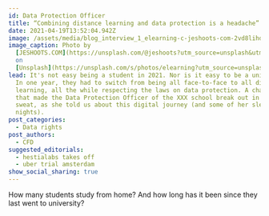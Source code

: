 ```yaml
---
id: Data Protection Officer
title: “Combining distance learning and data protection is a headache”
date: 2021-04-19T13:52:04.942Z
image: /assets/media/blog_interview_1_elearning-c-jeshoots-com-2vd8lihdnw-unsplash-c.jpeg
image_caption: Photo by
  [JESHOOTS.COM](https://unsplash.com/@jeshoots?utm_source=unsplash&utm_medium=referral&utm_content=creditCopyText)
  on
  [Unsplash](https://unsplash.com/s/photos/elearning?utm_source=unsplash&utm_medium=referral&utm_content=creditCopyText)
lead: It's not easy being a student in 2021. Nor is it easy to be a university.
  In one year, they had to switch from being all face-to-face to all distance
  learning, all the while respecting the laws on data protection. A challenge
  that made the Data Protection Officer of the XXX school break out in a cold
  sweat, as she told us about this digital journey (and some of her sleepless
  nights).
post_categories:
  - Data rights
post_authors:
  - CFD
suggested_editorials:
  - hestialabs takes off
  - uber trial amsterdam
show_social_sharing: true
---
```

How many students study from home? And how long has it been since they last went to university?
